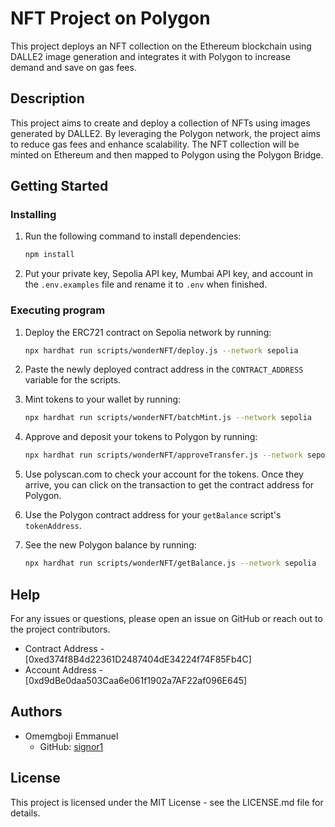 # NFT Project on Polygon

This project deploys an NFT collection on the Ethereum blockchain using DALLE2 image generation and integrates it with Polygon to increase demand and save on gas fees.

## Description

This project aims to create and deploy a collection of NFTs using images generated by DALLE2. By leveraging the Polygon network, the project aims to reduce gas fees and enhance scalability. The NFT collection will be minted on Ethereum and then mapped to Polygon using the Polygon Bridge.

## Getting Started

### Installing

1. Run the following command to install dependencies:
   ```bash
   npm install
   ```

2. Put your private key, Sepolia API key, Mumbai API key, and account in the `.env.examples` file and rename it to `.env` when finished.

### Executing program

1. Deploy the ERC721 contract on Sepolia network by running:
   ```bash
   npx hardhat run scripts/wonderNFT/deploy.js --network sepolia
   ```

2. Paste the newly deployed contract address in the `CONTRACT_ADDRESS` variable for the scripts.

3. Mint tokens to your wallet by running:
   ```bash
   npx hardhat run scripts/wonderNFT/batchMint.js --network sepolia
   ```

4. Approve and deposit your tokens to Polygon by running:
   ```bash
   npx hardhat run scripts/wonderNFT/approveTransfer.js --network sepolia
   ```

5. Use polyscan.com to check your account for the tokens. Once they arrive, you can click on the transaction to get the contract address for Polygon.

6. Use the Polygon contract address for your `getBalance` script's `tokenAddress`.

7. See the new Polygon balance by running:
   ```bash
   npx hardhat run scripts/wonderNFT/getBalance.js --network sepolia
   ```

## Help

For any issues or questions, please open an issue on GitHub or reach out to the project contributors.

- Contract Address - [0xed374f8B4d22361D2487404dE34224f74F85Fb4C]
- Account Address - [0xd9dBe0daa503Caa6e061f1902a7AF22af096E645]

## Authors

- Omemgboji Emmanuel
  - GitHub: [signor1](https://github.com/signor1)


## License

This project is licensed under the MIT License - see the LICENSE.md file for details.
